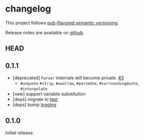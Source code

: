 changelog
=========

This project follows [pub-flavored semantic versioning][pub-semver].

Release notes are available on [github][notes].

[pub-semver]: https://www.dartlang.org/tools/pub/versioning.html#semantic-versions
[notes]: https://github.com/mockturtl/dotenv/releases

HEAD
----

0.1.1
-----

- [deprecated] `Parser` internals will become private. [#3][]
    - `#unquote` `#strip`, `#swallow`, `#parseOne`, `#surroundingQuote`, `#interpolate`
- [new] support variable substitution
- [deps] migrate to [test][]
- [deps] bump [logging][]

[test]: https://pub.dartlang.org/packages/test
[logging]: https://pub.dartlang.org/packages/logging

0.1.0
-----

Initial release.

[#3]: https://github.com/mockturtl/dotenv/issues/3
